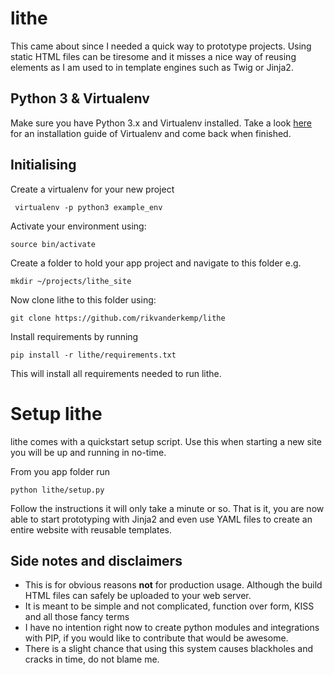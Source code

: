 # lithe #

This came about since I needed a quick way to prototype projects. Using static HTML files can be tiresome and it misses a nice way of reusing elements as I am used to in template engines such as Twig or Jinja2. 

## Python 3 & Virtualenv ##

Make sure you have Python 3.x and Virtualenv installed. Take a look [here](https://virtualenv.readthedocs.org/en/latest/virtualenv.html#installation) for an installation guide of Virtualenv and come back when finished.

## Initialising ##

Create a virtualenv for your new project

	 virtualenv -p python3 example_env
	 
Activate your environment using:
	
	source bin/activate

Create a folder to hold your app project and navigate to this folder e.g.

	mkdir ~/projects/lithe_site

Now clone lithe to this folder using:

	git clone https://github.com/rikvanderkemp/lithe
	

Install requirements by running

	pip install -r lithe/requirements.txt
	
This will install all requirements needed to run lithe.


# Setup lithe #

lithe comes with a quickstart setup script. Use this when starting a new site you will be up and running in no-time.

From you app folder run

	python lithe/setup.py
	
Follow the instructions it will only take a minute or so. That is it, you are now able to start prototyping with Jinja2 and even use YAML files to create an entire website with reusable templates.
		

## Side notes and disclaimers ##

* This is for obvious reasons __not__ for production usage. Although the build HTML files can safely be uploaded to your web server.
* It is meant to be simple and not complicated, function over form, KISS and all those fancy terms
* I have no intention right now to create python modules and integrations with PIP, if you would like to contribute that would be awesome.
* There is a slight chance that using this system causes blackholes and cracks in time, do not blame me.
